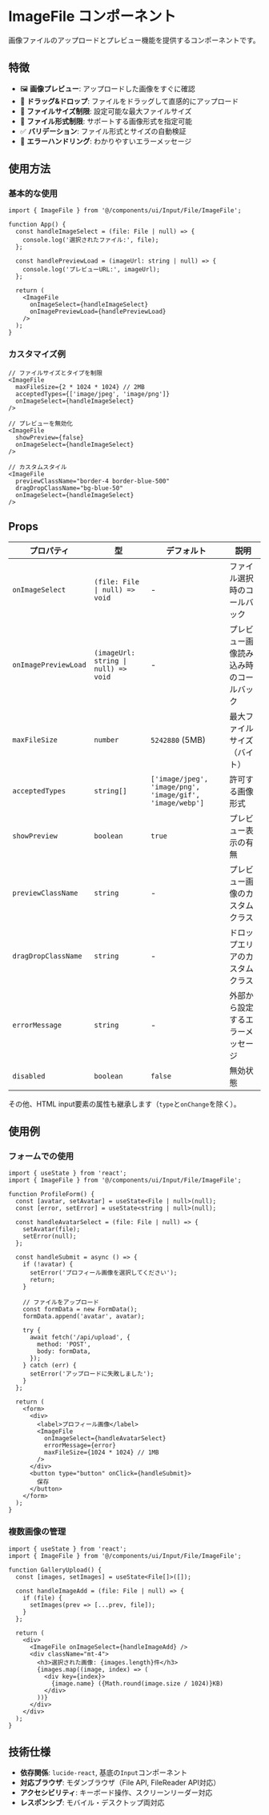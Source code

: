 # ImageFile コンポーネント

画像ファイルのアップロードとプレビュー機能を提供するコンポーネントです。

## 特徴

- 🖼️ **画像プレビュー**: アップロードした画像をすぐに確認
- 🎯 **ドラッグ&ドロップ**: ファイルをドラッグして直感的にアップロード
- 📏 **ファイルサイズ制限**: 設定可能な最大ファイルサイズ
- 🎨 **ファイル形式制限**: サポートする画像形式を指定可能
- ✅ **バリデーション**: ファイル形式とサイズの自動検証
- 🚫 **エラーハンドリング**: わかりやすいエラーメッセージ

## 使用方法

### 基本的な使用

```tsx
import { ImageFile } from '@/components/ui/Input/File/ImageFile';

function App() {
  const handleImageSelect = (file: File | null) => {
    console.log('選択されたファイル:', file);
  };

  const handlePreviewLoad = (imageUrl: string | null) => {
    console.log('プレビューURL:', imageUrl);
  };

  return (
    <ImageFile
      onImageSelect={handleImageSelect}
      onImagePreviewLoad={handlePreviewLoad}
    />
  );
}
```

### カスタマイズ例

```tsx
// ファイルサイズとタイプを制限
<ImageFile
  maxFileSize={2 * 1024 * 1024} // 2MB
  acceptedTypes={['image/jpeg', 'image/png']}
  onImageSelect={handleImageSelect}
/>

// プレビューを無効化
<ImageFile
  showPreview={false}
  onImageSelect={handleImageSelect}
/>

// カスタムスタイル
<ImageFile
  previewClassName="border-4 border-blue-500"
  dragDropClassName="bg-blue-50"
  onImageSelect={handleImageSelect}
/>
```

## Props

| プロパティ | 型 | デフォルト | 説明 |
|-----------|-----|-----------|------|
| `onImageSelect` | `(file: File \| null) => void` | - | ファイル選択時のコールバック |
| `onImagePreviewLoad` | `(imageUrl: string \| null) => void` | - | プレビュー画像読み込み時のコールバック |
| `maxFileSize` | `number` | `5242880` (5MB) | 最大ファイルサイズ（バイト） |
| `acceptedTypes` | `string[]` | `['image/jpeg', 'image/png', 'image/gif', 'image/webp']` | 許可する画像形式 |
| `showPreview` | `boolean` | `true` | プレビュー表示の有無 |
| `previewClassName` | `string` | - | プレビュー画像のカスタムクラス |
| `dragDropClassName` | `string` | - | ドロップエリアのカスタムクラス |
| `errorMessage` | `string` | - | 外部から設定するエラーメッセージ |
| `disabled` | `boolean` | `false` | 無効状態 |

その他、HTML input要素の属性も継承します（`type`と`onChange`を除く）。

## 使用例

### フォームでの使用

```tsx
import { useState } from 'react';
import { ImageFile } from '@/components/ui/Input/File/ImageFile';

function ProfileForm() {
  const [avatar, setAvatar] = useState<File | null>(null);
  const [error, setError] = useState<string | null>(null);

  const handleAvatarSelect = (file: File | null) => {
    setAvatar(file);
    setError(null);
  };

  const handleSubmit = async () => {
    if (!avatar) {
      setError('プロフィール画像を選択してください');
      return;
    }

    // ファイルをアップロード
    const formData = new FormData();
    formData.append('avatar', avatar);
    
    try {
      await fetch('/api/upload', {
        method: 'POST',
        body: formData,
      });
    } catch (err) {
      setError('アップロードに失敗しました');
    }
  };

  return (
    <form>
      <div>
        <label>プロフィール画像</label>
        <ImageFile
          onImageSelect={handleAvatarSelect}
          errorMessage={error}
          maxFileSize={1024 * 1024} // 1MB
        />
      </div>
      <button type="button" onClick={handleSubmit}>
        保存
      </button>
    </form>
  );
}
```

### 複数画像の管理

```tsx
import { useState } from 'react';
import { ImageFile } from '@/components/ui/Input/File/ImageFile';

function GalleryUpload() {
  const [images, setImages] = useState<File[]>([]);

  const handleImageAdd = (file: File | null) => {
    if (file) {
      setImages(prev => [...prev, file]);
    }
  };

  return (
    <div>
      <ImageFile onImageSelect={handleImageAdd} />
      <div className="mt-4">
        <h3>選択された画像: {images.length}件</h3>
        {images.map((image, index) => (
          <div key={index}>
            {image.name} ({Math.round(image.size / 1024)}KB)
          </div>
        ))}
      </div>
    </div>
  );
}
```

## 技術仕様

- **依存関係**: `lucide-react`, 基底の`Input`コンポーネント
- **対応ブラウザ**: モダンブラウザ（File API, FileReader API対応）
- **アクセシビリティ**: キーボード操作、スクリーンリーダー対応
- **レスポンシブ**: モバイル・デスクトップ両対応
